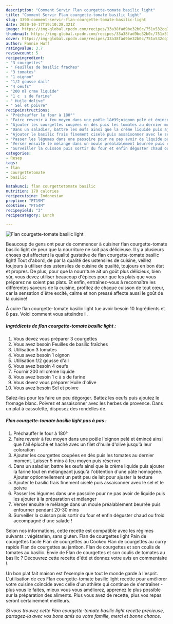 ```yaml
---
description: "Comment Servir Flan courgette-tomate basilic light"
title: "Comment Servir Flan courgette-tomate basilic light"
slug: 3390-comment-servir-flan-courgette-tomate-basilic-light
date: 2020-10-17T19:10:28.321Z
image: https://img-global.cpcdn.com/recipes/33a38fad9be32b0c/751x532cq70/flan-courgette-tomate-basilic-light-photo-principale-de-la-recette.jpg
thumbnail: https://img-global.cpcdn.com/recipes/33a38fad9be32b0c/751x532cq70/flan-courgette-tomate-basilic-light-photo-principale-de-la-recette.jpg
cover: https://img-global.cpcdn.com/recipes/33a38fad9be32b0c/751x532cq70/flan-courgette-tomate-basilic-light-photo-principale-de-la-recette.jpg
author: Fannie Huff
ratingvalue: 3.7
reviewcount: 5
recipeingredient:
- "3 courgettes"
- " Feuilles de basilic fraches"
- "3 tomates"
- "1 oignon"
- "1/2 gousse dail"
- "4 oeufs"
- "200 ml crme liquide"
- "1 c  s de farine"
- " Huile dolive"
- " Sel et poivre"
recipeinstructions:
- "Préchauffer le four à 180°"
- "Faire revenir à feu moyen dans une poêle l&#39;oignon pelé et émincé ainsi que l&#39;ail épluché et haché avec un filet d&#39;huile d&#39;olive jusqu&#39;à leur coloration"
- "Ajouter les courgettes coupées en dès puis les tomates au dernier moment. Laisser 5 mins à feu moyen puis réserver"
- "Dans un saladier, battre les œufs ainsi que la crème liquide puis ajouter la farine tout en mélangeant jusqu&#39;à l&#39;obtention d&#39;une pâte homogène. Ajouter optionnellement un petit peu de lait pour ajuster la texture"
- "Ajouter le basilic frais finement ciselé puis assaisonner avec le sel et le poivre"
- "Passer les légumes dans une passoire pour ne pas avoir de liquide puis les ajouter à la préparation et mélanger"
- "Verser ensuite le mélange dans un moule préalablement beurrée puis enfourner pendant 20-30 mins"
- "Surveiller la cuisson puis sortir du four et enfin déguster chaud ou froid accompagné d&#39;une salade !"
categories:
- Resep
tags:
- flan
- courgettetomate
- basilic

katakunci: flan courgettetomate basilic 
nutrition: 170 calories
recipecuisine: Indonesian
preptime: "PT19M"
cooktime: "PT54M"
recipeyield: "3"
recipecategory: Lunch

---
```



![Flan courgette-tomate basilic light](https://img-global.cpcdn.com/recipes/33a38fad9be32b0c/751x532cq70/flan-courgette-tomate-basilic-light-photo-principale-de-la-recette.jpg)

Beaucoup de gens ont peur de commencer à cuisiner flan courgette-tomate basilic light de peur que la nourriture ne soit pas délicieuse. Il y a plusieurs choses qui affectent la qualité gustative de flan courgette-tomate basilic light! Tout d'abord, de par la qualité des ustensiles de cuisine, veillez toujours à utiliser des ustensiles de cuisine de qualité, toujours en bon état et propres. De plus, pour que la nourriture ait un goût plus délicieux, bien sûr, vous devez utiliser beaucoup d'épices pour que les plats que vous préparez ne soient pas plats. Et enfin, entraînez-vous à reconnaître les différentes saveurs de la cuisine, profitez de chaque cuisson de tout cœur, car la sensation d'être excité, calme et non pressé affecte aussi le goût de la cuisine!

<!--inarticleads1-->

À cuire flan courgette-tomate basilic light tue avoir besoin 10 Ingrédients et 8 pas. Voici comment vous atteindre il.

##### Ingrédients de flan courgette-tomate basilic light :

1. Vous devez vous préparer 3 courgettes
1. Vous avez besoin  Feuilles de basilic fraîches
1. Utilisation 3 tomates
1. Vous avez besoin 1 oignon
1. Utilisation 1/2 gousse d&#39;ail
1. Vous avez besoin 4 oeufs
1. Fournir 200 ml crème liquide
1. Vous avez besoin 1 c à s de farine
1. Vous devez vous préparer  Huile d&#39;olive
1. Vous avez besoin  Sel et poivre


Salez-les pour les faire un peu dégorger. Battez les oeufs puis ajoutez le fromage blanc. Poivrez et assaisonner avec les herbes de provence. Dans un plat à cassolette, disposez des rondelles de. 

<!--inarticleads2-->

##### Flan courgette-tomate basilic light pas à pas :

1. Préchauffer le four à 180°
1. Faire revenir à feu moyen dans une poêle l&#39;oignon pelé et émincé ainsi que l&#39;ail épluché et haché avec un filet d&#39;huile d&#39;olive jusqu&#39;à leur coloration
1. Ajouter les courgettes coupées en dès puis les tomates au dernier moment. Laisser 5 mins à feu moyen puis réserver
1. Dans un saladier, battre les œufs ainsi que la crème liquide puis ajouter la farine tout en mélangeant jusqu&#39;à l&#39;obtention d&#39;une pâte homogène. Ajouter optionnellement un petit peu de lait pour ajuster la texture
1. Ajouter le basilic frais finement ciselé puis assaisonner avec le sel et le poivre
1. Passer les légumes dans une passoire pour ne pas avoir de liquide puis les ajouter à la préparation et mélanger
1. Verser ensuite le mélange dans un moule préalablement beurrée puis enfourner pendant 20-30 mins
1. Surveiller la cuisson puis sortir du four et enfin déguster chaud ou froid accompagné d&#39;une salade !


Selon nos informations, cette recette est compatible avec les régimes suivants : végétarien, sans gluten. Flan de courgettes light Pain de courgettes facile Flan de courgettes au Cookeo Flan de courgettes au curry rapide Flan de courgettes au jambon. Flan de courgettes et son coulis de tomates au basilic. Envie de Flan de courgettes et son coulis de tomates au basilic ? Découvrez cette recette d&#39;été et donnez votre avis en commentaire !. 

<!--inarticleads1-->

<p>
Un bon plat fait maison est l'exemple que tout le monde garde à l'esprit. L'utilisation de ces Flan courgette-tomate basilic light recette pour améliorer votre cuisine coïncide avec celle d'un athlète qui continue de s'entraîner - plus vous le faites, mieux vous vous améliorez, apprenez le plus possible sur la préparation des aliments. Plus vous avez de recette, plus vos repas seront certainement meilleurs.
</p>

<p>
<i>Si vous trouvez cette Flan courgette-tomate basilic light recette précieuse, partagez-la avec vos bons amis ou votre famille, merci et bonne chance.</i>
</p>

